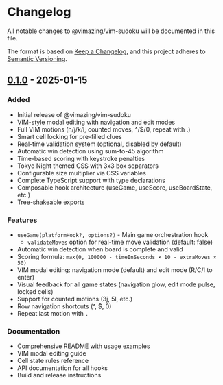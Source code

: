 # Changelog

All notable changes to @vimazing/vim-sudoku will be documented in this file.

The format is based on [Keep a Changelog](https://keepachangelog.com/en/1.0.0/),
and this project adheres to [Semantic Versioning](https://semver.org/spec/v2.0.0.html).

## [0.1.0] - 2025-01-15

### Added
- Initial release of @vimazing/vim-sudoku
- VIM-style modal editing with navigation and edit modes
- Full VIM motions (h/j/k/l, counted moves, ^/$/0, repeat with .)
- Smart cell locking for pre-filled clues
- Real-time validation system (optional, disabled by default)
- Automatic win detection using sum-to-45 algorithm
- Time-based scoring with keystroke penalties
- Tokyo Night themed CSS with 3x3 box separators
- Configurable size multiplier via CSS variables
- Complete TypeScript support with type declarations
- Composable hook architecture (useGame, useScore, useBoardState, etc.)
- Tree-shakeable exports

### Features
- `useGame(platformHook?, options?)` - Main game orchestration hook
  - `validateMoves` option for real-time move validation (default: false)
- Automatic win detection when board is complete and valid
- Scoring formula: `max(0, 100000 - timeInSeconds × 10 - extraMoves × 50)`
- VIM modal editing: navigation mode (default) and edit mode (R/C/I to enter)
- Visual feedback for all game states (navigation glow, edit mode pulse, locked cells)
- Support for counted motions (3j, 5l, etc.)
- Row navigation shortcuts (^, $, 0)
- Repeat last motion with `.`

### Documentation
- Comprehensive README with usage examples
- VIM modal editing guide
- Cell state rules reference
- API documentation for all hooks
- Build and release instructions

[0.1.0]: https://github.com/vimazing/vim-sudoku/releases/tag/v0.1.0
